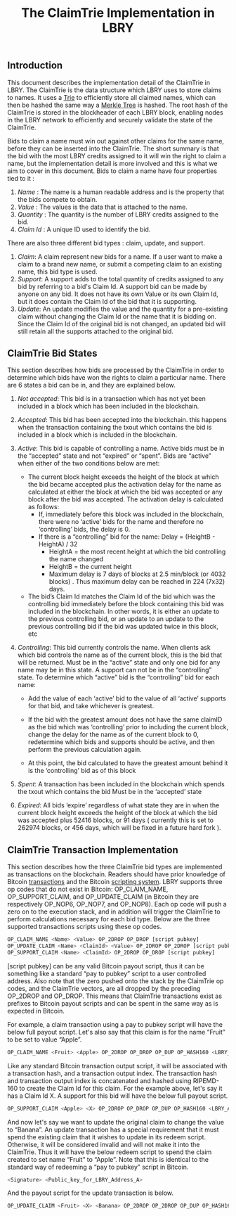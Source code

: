 ﻿---
title: The ClaimTrie Implementation in LBRY
category: developer 
---

## Introduction 

This document describes the implementation detail of the ClaimTrie in LBRY. The ClaimTrie is the data structure which LBRY uses to store claims to names. It uses a [Trie](https://en.wikipedia.org/wiki/Trie) to efficiently store all claimed names, which can then be hashed the same way a [Merkle Tree](https://en.wikipedia.org/wiki/Merkle_tree) is hashed. The root hash of the ClaimTrie is stored in the blockheader of each LBRY block, enabling nodes in the LBRY network to efficiently and securely validate the state of the ClaimTrie.   

Bids to claim a name must win out against other claims for the same name, before they can be inserted into the ClaimTrie. The short summary is that the bid with the most LBRY credits assigned to it will win the right to claim a name, but the implementation detail is more involved and this is what we aim to cover in this document. Bids to claim a name have four properties tied to it :
 
1. *Name* : The name is a human readable address and is the property that the bids compete to obtain.
2. *Value* : The values is the data that is attached to the name. 
3. *Quantity* : The quantity is the number of LBRY credits assigned to the bid. 
4. *Claim Id* : A unique ID used to identify the bid. 

There are also three different bid types : claim, update, and support.
1. *Claim*: A claim represent new bids for a name. If a user want to make a claim to a brand new name, or submit a competing claim to an existing name, this bid type is used.
2. *Support*: A support adds to the total quantity of credits assigned to any bid by referring to a bid's Claim Id. A support bid can be made by anyone on any bid. It does not have its own Value or its own Claim Id, but it does contain the Claim Id of the bid that it is supporting. 
3. *Update*:  An update modifies the value and the quantity for a pre-existing claim without changing the Claim Id or the name that it is bidding on. Since the Claim Id of the original bid is not changed, an updated bid will still retain all the supports attached to the original bid. 


## ClaimTrie Bid States

This section describes how bids are processed by the ClaimTrie in order to determine which bids have won the rights to claim a particular name.  There are 6 states a bid can be in, and they are explained below.  

1. *Not accepted*: This bid is in a transaction which has not yet been included in a block which has been included in the blockchain.
2. *Accepted*: This bid has been accepted into the blockchain. this happens when the transaction containing the txout which contains the bid is included in a block which is included in the blockchain.
3. *Active*: This bid is capable of controlling a name. Active bids must be in the “accepted” state and not “expired” or “spent”. Bids are “active” when either of the two conditions below are met:
    * The current block height exceeds the height of the block at which the bid became accepted plus the activation delay for the name as calculated at either the block at which the bid was accepted or any block after the bid was accepted. The activation delay is calculated as follows:
      * If, immediately before this block was included in the blockchain, there were no ‘active’ bids for the name and therefore no ‘controlling’ bids, the delay is 0.
      * If there is a “controlling” bid for the name: Delay = (HeightB - HeightA) / 32
        * HeightA = the most recent height at which the bid controlling the name changed
        * HeightB = the current height
        * Maximum delay is 7 days of blocks at 2.5 min/block (or 4032 blocks) . Thus maximum delay can be reached in 224 (7x32) days.
    * The bid’s Claim Id matches the Claim Id of the bid which was the controlling bid immediately before the block containing this bid was included in the blockchain. In other words, it is either an update to the previous controlling bid, or an update to an update to the previous controlling bid if the bid was updated twice in this block, etc

4. *Controlling*: This bid currently controls the name. When clients ask which bid controls the name as of the current block, this is the bid that will be returned. Must be in the “active” state and only one bid for any name may be in this state. A support can not be in the “controlling” state. To determine which “active” bid is the “controlling” bid for each name:
    * Add the value of each ‘active’ bid to the value of all ‘active’ supports for that bid, and take whichever is greatest.
	
    * If the bid with the greatest amount does not have the same claimID as the bid which was ‘controlling’ prior to including the current block, change the delay for the name as of the current block to 0, redetermine which bids and supports should be active, and then perform the previous calculation again.

    * At this point, the bid calculated to have the greatest amount behind it is the ‘controlling’ bid as of this block
5. *Spent*: A transaction has been included in the blockchain which spends the txout which contains the bid
	Must be in the ‘accepted’ state
6. *Expired*: All bids ‘expire’ regardless of what state they are in when the current block height exceeds the height of the block at which the bid was accepted plus 52416 blocks, or 91 days ( currently this is set to 262974 blocks, or 456 days, which will be fixed in a future hard fork ).


## ClaimTrie Transaction Implementation 

This section describes how the three ClaimTrie bid types are implemented as transactions on the blockchain. Readers should have prior knowledge of Bitcoin [transactions](https://en.bitcoin.it/wiki/Transaction) and the Bitcoin [scripting system](https://en.bitcoin.it/wiki/Script).  LBRY supports three op codes that do not exist in Bitcoin: OP_CLAIM_NAME, OP_SUPPORT_CLAIM, and OP_UPDATE_CLAIM (in Bitcoin they are respectively OP_NOP6, OP_NOP7, and OP_NOP8). Each op code will push a zero on to the execution stack, and in addition will trigger the ClaimTrie to perform calculations necessary for each bid type. Below are the three supported transactions scripts using these op codes.

```python
OP_CLAIM_NAME <Name> <Value> OP_2DROP OP_DROP [script pubkey] 
OP_UPDATE_CLAIM <Name> <ClaimId> <Value> OP_2DROP OP_2DROP [script pubkey]  
OP_SUPPORT_CLAIM <Name> <ClaimId> OP_2DROP OP_DROP [script pubkey]
```
[script pubkey] can be any valid Bitcoin payout script, thus it can be something like a standard “pay to pubkey” script to a user controlled address. Also note that the zero pushed onto the stack by the ClaimTrie op codes, and the ClaimTrie vectors, are all dropped by the preceding OP_2DROP and OP_DROP. This means that ClaimTrie transactions exist as prefixes to Bitcoin payout scripts and can be spent in the same way as is expected in Bitcoin. 

For example, a claim transaction using a pay to pubkey script will have the below full payout script. Let's also say that this claim is for the name “Fruit” to be set to value “Apple”. 

```python
OP_CLAIM_NAME <Fruit> <Apple> OP_2DROP OP_DROP OP_DUP OP_HASH160 <LBRY_Address_A> OP_EQUALVERIFY OP_CHECKSIG
```

Like any standard Bitcoin transaction output script, it will be associated with a transaction hash, and a transaction output index. The transaction hash and transaction output index is concatenated and hashed using RIPEMD-160 to create the Claim Id for this claim. For the example above, let's say it has a Claim Id X. A support for this bid will have the below full payout script.  

```python
OP_SUPPORT_CLAIM <Apple> <X> OP_2DROP OP_DROP OP_DUP OP_HASH160 <LBRY_Address_B> OP_EQUALVERIFY OP_CHECKSIG
```

And now let's say we want to update the original claim to change the value to “Banana”. An update transaction has a special requirement that it must spend the existing claim that it wishes to update in its redeem script. Otherwise, it will be considered invalid and will not make it into the ClaimTrie. Thus it will have the below redeem script to spend the claim created to set name “Fruit” to “Apple”. Note that this is identical  to the standard way of redeeming a “pay to pubkey” script in Bitcoin.

```python
<Signature> <Public_key_for_LBRY_Address_A>
```

And the payout script for the update transaction is below. 

```python
OP_UPDATE_CLAIM <Fruit> <X> <Banana> OP_2DROP OP_2DROP OP_DUP OP_HASH160 <LBRY_Address_C> OP_EQUALVERIFY OP_CHECKSIG
```


